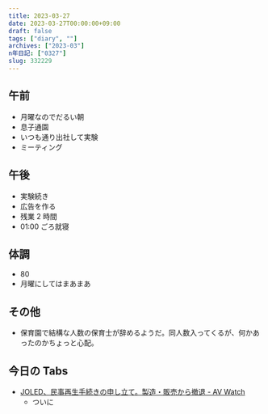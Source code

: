 ```yaml
---
title: 2023-03-27
date: 2023-03-27T00:00:00+09:00
draft: false
tags: ["diary", ""]
archives: ["2023-03"]
n年日記: ["0327"]
slug: 332229
---
```


## 午前

- 月曜なのでだるい朝
- 息子通園
- いつも通り出社して実験
- ミーティング

## 午後

- 実験続き
- 広告を作る
- 残業 2 時間
- 01:00 ごろ就寝

## 体調

- 80
- 月曜にしてはまあまあ

## その他

- 保育園で結構な人数の保育士が辞めるようだ。同人数入ってくるが、何かあったのかちょっと心配。

## 今日の Tabs

- [JOLED、民事再生手続きの申し立て。製造・販売から撤退 - AV Watch](https://av.watch.impress.co.jp/docs/news/1488759.html)
  - ついに
